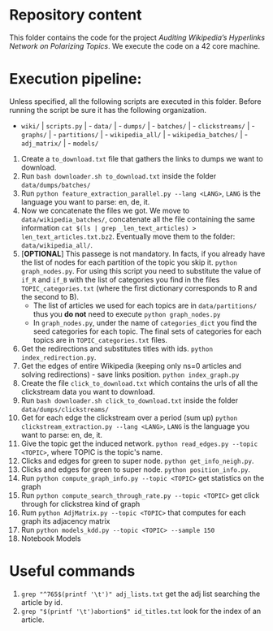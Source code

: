 # Repository content

This folder contains the code for the project *Auditing Wikipedia’s Hyperlinks Network on Polarizing Topics*. We execute the code on a 42 core machine.

# Execution pipeline:

Unless specified, all the following scripts are executed in this folder. Before running the script be sure it has the following organization.
- `wiki/`
    | `scripts.py`
    | - `data/`
        | -  `dumps/`
            | - `batches/`
            | - `clickstreams/`
        | -  `graphs/`
        | -  `partitions/`
        | -  `wikipedia_all/`
        | -  `wikipedia_batches/`
        | -  `adj_matrix/`
        | -  `models/`

1. Create a `to_download.txt` file that gathers the links to dumps we want to download.
2. Run `bash downloader.sh to_download.txt` inside the folder `data/dumps/batches/`
3. Run `python feature_extraction_parallel.py --lang <LANG>`, `LANG` is the language you want to parse: en, de, it.
4. Now we concatenate the files we got. We move to `data/wikipedia_batches/`, concatenate all the file containing the same information `cat $(ls | grep _len_text_articles) > len_text_articles.txt.bz2`. Eventually move them to the folder: `data/wikipedia_all/`.
5. [__OPTIONAL__] This passege is not mandatory. In facts, if you already have the list of nodes for each partition of the topic you skip it. `python graph_nodes.py`. For using this script you need to substitute the value of `if_R` and `if_B` with the list of categories you find in the files `TOPIC_categories.txt` (where the first dictionary corresponds to R and the second to B).
    - The list of articles we used for each topics are in `data/partitions/` thus you __do not__ need to execute `python graph_nodes.py`
    - In `graph_nodes.py`, under the name of `categories_dict` you find the seed categories for each topic. The final sets of categories for each topics are in `TOPIC_categories.txt` files.
6. Get the redirections and substitutes titles with ids. `python index_redirection.py`.
7. Get the edges of entire Wikipedia (keeping only ns=0 articles and solving redirections) - save links position. `python index_graph.py`
8. Create the file `click_to_download.txt` which contains the urls of all the clickstream data you want to download.
9. Run `bash downloader.sh click_to_download.txt` inside the folder `data/dumps/clickstreams/`
19. Get for each edge the clickstream over a period (sum up) `python clickstream_extraction.py --lang <LANG>`, `LANG` is the language you want to parse: en, de, it.
11. Give the topic get the induced network. `python read_edges.py --topic <TOPIC>`, where TOPIC is the topic's name.
12. Clicks and edges for green to super node. `python get_info_neigh.py`.
13. Clicks and edges for green to super node. `python position_info.py`.
14. Run `python compute_graph_info.py --topic <TOPIC>` get statistics on the graph
15. Run `python compute_search_through_rate.py --topic <TOPIC>` get click through for clickstrea kind of graph
16. Rum `python AdjMatrix.py --topic <TOPIC>` that computes for each graph its adjacency matrix
17. Run `python models_kdd.py --topic <TOPIC> --sample 150`
18. Notebook Models




# Useful commands
1. `grep "^765$(printf '\t')" adj_lists.txt` get the adj list searching the article by id.
2. `grep "$(printf '\t')abortion$" id_titles.txt` look for the index of an article.
